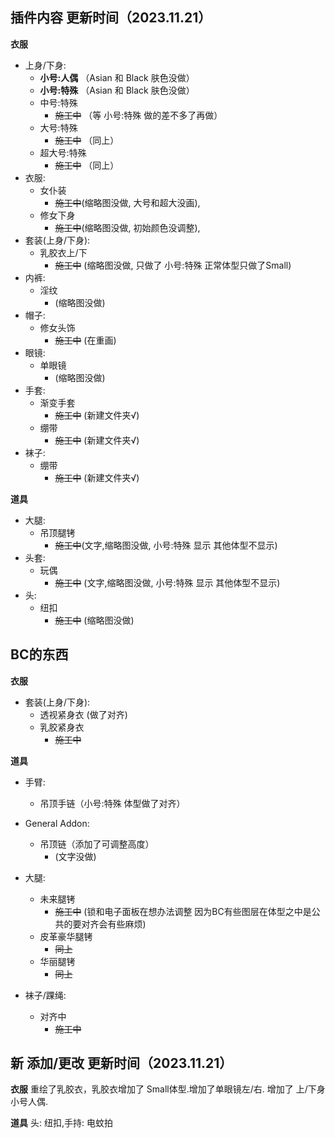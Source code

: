 ## 插件内容 更新时间（2023.11.21）
**衣服**
+ 上身/下身:
  - __小号:人偶__ （Asian 和 Black 肤色没做）
  - __小号:特殊__ （Asian 和 Black 肤色没做）
  - 中号:特殊  
    - ~~施工中~~ （等 小号:特殊 做的差不多了再做）
  - 大号:特殊  
    - ~~施工中~~ （同上）
  - 超大号:特殊  
    - ~~施工中~~ （同上）
+ 衣服: 
  - 女仆装 
    - ~~施工中~~(缩略图没做, 大号和超大没画), 
  - 修女下身  
    - ~~施工中~~(缩略图没做, 初始颜色没调整),
+ 套装(上身/下身): 
  - 乳胶衣上/下  
    - ~~施工中~~ (缩略图没做, 只做了 小号:特殊 正常体型只做了Small)
+ 内裤: 
  - 淫纹  
    - (缩略图没做)
+ 帽子:
  - 修女头饰  
    - ~~施工中~~ (在重画)
+ 眼镜:
  - 单眼镜  
    - (缩略图没做)
+ 手套:
  - 渐变手套  
    - ~~施工中~~ (新建文件夹√)
  - 绷带  
    - ~~施工中~~ (新建文件夹√)
+ 袜子:
  - 绷带  
    - ~~施工中~~ (新建文件夹√)

**道具**
+ 大腿: 
  - 吊顶腿铐  
    - ~~施工中~~(文字,缩略图没做, 小号:特殊 显示 其他体型不显示)
+ 头套:
  - 玩偶  
    - ~~施工中~~ (文字,缩略图没做, 小号:特殊 显示 其他体型不显示) 
+ 头:
  - 纽扣
    - ~~施工中~~ (缩略图没做)
      
## BC的东西
**衣服**
+ 套装(上身/下身): 
  - 透视紧身衣 (做了对齐)
  - 乳胶紧身衣  
    - ~~施工中~~

**道具**
+ 手臂: 
  - 吊顶手链（小号:特殊 体型做了对齐）
+ General Addon:
  - 吊顶链（添加了可调整高度） 
    - (文字没做)

+ 大腿: 
  - 未来腿铐  
    - ~~施工中~~ (锁和电子面板在想办法调整 因为BC有些图层在体型之中是公共的要对齐会有些麻烦)
  - 皮革豪华腿铐  
    - ~~同上~~
  - 华丽腿铐  
    - ~~同上~~

+ 袜子/踝绳:
  - 对齐中  
    - ~~施工中~~

## 新 添加/更改 更新时间（2023.11.21）

**衣服**
重绘了乳胶衣，乳胶衣增加了 Small体型.增加了单眼镜左/右. 增加了 上/下身 小号人偶. 

**道具**
头: 纽扣,手持: 电蚊拍
